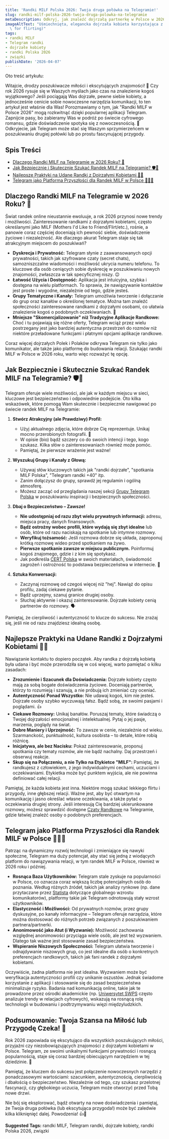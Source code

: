 ```yaml
---
title: 'Randki MILF Polska 2026: Twoja druga połówka na Telegramie!'
slug: randki-milf-polska-2026-twoja-druga-polowka-na-telegramie
metaDescription: Odkryj, jak znaleźć dojrzałą partnerkę w Polsce w 2026 roku dzięki Telegramowi! Porady, bezpieczeństwo i najlepsze praktyki na randki MILF. Zacznij już dziś!
imageAltText: "Uśmiechnięta, elegancka dojrzała kobieta korzystająca z telefonu, symbolizująca randki MILF na Telegramie w Polsce.\n\n    *   Anchor: \"Grupy Telegram Polska\", Target: \"/grupy\"\n    *   Anchor: \"Czaty Randkowe\", Target: \"/czaty\"\n*   **Additional:**\n    *   Phrase in article: \"ceniących sobie dyskrecję w poszukiwaniu nowych znajomości\" (section: \"Dlaczego Randki MILF na Telegramie w 2026 Roku?\").\n        *   Suggested Anchor: \"dyskrecję w poszukiwaniu nowych znajomości\"\n        *   Suggested Target: `/kategoria/dyskretne-spotkania` (if such a category/tag page exists for discrete encounters)\n    *   Phrase in article: \"Pamiętaj, że każda kobieta jest inna. Niektóre mogą szukać lekkiego flirtu i przygody, inne głębszej relacji.\" (section: \"Najlepsze Praktyki na Udane Randki z Dojrzałymi Kobietami\").\n        *   Suggested Anchor: \"lekkiego flirtu i przygody\"\n        *   Suggested Target: `/kategoria/flirt-telegram` (if such a category/tag page exists\
  \ for flirting)"
tags:
- randki MILF
- Telegram randki
- dojrzałe kobiety
- randki Polska 2026
- związki
publishDate: '2026-04-07'
---
```


Oto treść artykułu:

Witajcie, drodzy poszukiwacze miłości i ekscytujących znajomości! 💖 Czy rok 2026 rysuje się w Waszych myślach jako czas na znalezienie kogoś wyjątkowego? Jeśli pociągają Was dojrzałe, pewne siebie kobiety, a jednocześnie cenicie sobie nowoczesne narzędzia komunikacji, to ten artykuł jest właśnie dla Was! Porozmawiamy o tym, jak "Randki MILF w Polsce 2026" mogą rozkwitnąć dzięki popularnej aplikacji Telegram. Zapnijcie pasy, bo zabieramy Was w podróż po świecie cyfrowego romansu, gdzie doświadczenie spotyka się z nowoczesnością. 🚀 Odkryjecie, jak Telegram może stać się Waszym sprzymierzeńcem w poszukiwaniu drugiej połówki lub po prostu fascynującej przygody.

## Spis Treści

- [Dlaczego Randki MILF na Telegramie w 2026 Roku? 🤔](#dlaczego-randki-milf-na-telegramie-w-2026-roku)
- [Jak Bezpiecznie i Skutecznie Szukać Randek MILF na Telegramie? 🛡️💬](#jak-bezpiecznie-i-skutecznie-szukac-randek-milf-na-telegramie)
- [Najlepsze Praktyki na Udane Randki z Dojrzałymi Kobietami 🌹✨](#najlepsze-praktyki-na-udane-randki-z-dojrzałymi-kobietami)
- [Telegram jako Platforma Przyszłości dla Randek MILF w Polsce 🚀🇵🇱](#telegram-jako-platforma-przyszłości-dla-randek-milf-w-polsce)

## Dlaczego Randki MILF na Telegramie w 2026 Roku? 🤔

Świat randek online nieustannie ewoluuje, a rok 2026 przynosi nowe trendy i możliwości. Zainteresowanie randkami z dojrzałymi kobietami, często określanymi jako MILF (Mothers I'd Like to Friend/Flirt/etc.), rośnie, a panowie coraz częściej doceniają ich pewność siebie, doświadczenie życiowe i niezależność. Ale dlaczego akurat Telegram staje się tak atrakcyjnym miejscem do poszukiwań?

*   **Dyskrecja i Prywatność:** Telegram słynie z zaawansowanych opcji prywatności, takich jak szyfrowane czaty (secret chats), samozniszczalne wiadomości i możliwość ukrycia numeru telefonu. To kluczowe dla osób ceniących sobie dyskrecję w poszukiwaniu nowych znajomości, zwłaszcza w tak specyficznej niszy. 😉
*   **Łatwość Użycia i Dostępność:** Aplikacja jest intuicyjna, szybka i dostępna na wielu platformach. To sprawia, że nawiązywanie kontaktów jest proste i wygodne, niezależnie od tego, gdzie jesteś.
*   **Grupy Tematyczne i Kanały:** Telegram umożliwia tworzenie i dołączanie do grup oraz kanałów o określonej tematyce. Można tam znaleźć społeczności zainteresowane randkami z dojrzałymi osobami, co ułatwia znalezienie kogoś o podobnych oczekiwaniach. 🎯
*   **Mniejsze "Skomercjalizowanie" niż Tradycyjne Aplikacje Randkowe:** Choć i tu pojawiają się różne oferty, Telegram wciąż przez wielu postrzegany jest jako bardziej autentyczna przestrzeń do rozmów niż niektóre przeładowane funkcjami i płatnymi opcjami aplikacje randkowe.

Coraz więcej dojrzałych Polek i Polaków odkrywa Telegram nie tylko jako komunikator, ale także jako platformę do budowania relacji. Szukając randki MILF w Polsce w 2026 roku, warto więc rozważyć tę opcję.

## Jak Bezpiecznie i Skutecznie Szukać Randek MILF na Telegramie? 🛡️💬

Telegram oferuje wiele możliwości, ale jak w każdym miejscu w sieci, kluczowe jest bezpieczeństwo i odpowiednie podejście. Oto kilka wskazówek, które pomogą Wam skutecznie i bezpiecznie nawigować po świecie randek MILF na Telegramie:

1.  **Stwórz Atrakcyjny (ale Prawdziwy) Profil:**
    *   Użyj aktualnego zdjęcia, które dobrze Cię reprezentuje. Unikaj mocno przerobionych fotografii. 📸
    *   W opisie (bio) bądź szczery co do swoich intencji i tego, kogo szukasz. Kilka słów o zainteresowaniach również może pomóc.
    *   Pamiętaj, że pierwsze wrażenie jest ważne!

2.  **Wyszukuj Grupy i Kanały z Głową:**
    *   Używaj słów kluczowych takich jak "randki dojrzałe", "spotkania MILF Polska", "Telegram randki +40" itp.
    *   Zanim dołączysz do grupy, sprawdź jej regulamin i ogólną atmosferę.
    *   Możesz zacząć od przeglądania naszej sekcji [Grupy Telegram Polska](/grupy) w poszukiwaniu inspiracji i bezpiecznych społeczności.

3.  **Dbaj o Bezpieczeństwo – Zawsze!**
    *   **Nie udostępniaj od razu zbyt wielu prywatnych informacji:** adresu, miejsca pracy, danych finansowych.
    *   **Bądź ostrożny wobec profili, które wydają się zbyt idealne** lub osób, które od razu naciskają na spotkanie lub intymne rozmowy.
    *   **Weryfikuj tożsamość:** Jeśli rozmowa dobrze się układa, zaproponuj krótką rozmowę wideo przed spotkaniem na żywo.
    *   **Pierwsze spotkanie zawsze w miejscu publicznym.** Poinformuj kogoś znajomego, gdzie i z kim się spotykasz.
    *   Jak podkreśla [CERT Polska](https://www.cert.pl) w swoich materiałach, świadomość zagrożeń i ostrożność to podstawa bezpieczeństwa w internecie. 🧐

4.  **Sztuka Konwersacji:**
    *   Zaczynaj rozmowę od czegoś więcej niż "hej". Nawiąż do opisu profilu, zadaj ciekawe pytanie.
    *   Bądź uprzejmy, szanuj granice drugiej osoby.
    *   Słuchaj aktywnie i okazuj zainteresowanie. Dojrzałe kobiety cenią partnerów do rozmowy. 🗣️

Pamiętaj, że cierpliwość i autentyczność to klucze do sukcesu. Nie zrażaj się, jeśli nie od razu znajdziesz idealną osobę.

## Najlepsze Praktyki na Udane Randki z Dojrzałymi Kobietami 🌹✨

Nawiązanie kontaktu to dopiero początek. Aby randka z dojrzałą kobietą była udana i być może przerodziła się w coś więcej, warto pamiętać o kilku zasadach:

*   **Zrozumienie i Szacunek dla Doświadczenia:** Dojrzałe kobiety często mają za sobą bogate doświadczenia życiowe. Doceniają partnerów, którzy to rozumieją i szanują, a nie próbują ich zmieniać czy oceniać.
*   **Autentyczność Ponad Wszystko:** Nie udawaj kogoś, kim nie jesteś. Dojrzałe osoby szybko wyczuwają fałsz. Bądź sobą, ze swoimi pasjami i poglądami. 👍
*   **Ciekawe Rozmowy:** Unikaj banałów. Poruszaj tematy, które świadczą o Twojej dojrzałości emocjonalnej i intelektualnej. Pytaj o jej pasje, marzenia, poglądy na świat.
*   **Dobre Maniery i Uprzejmość:** To zawsze w cenie, niezależnie od wieku. Szarmanckość, punktualność, kultura osobista – to detale, które robią różnicę.
*   **Inicjatywa, ale bez Nacisku:** Pokaż zainteresowanie, proponuj spotkania czy tematy rozmów, ale nie bądź nachalny. Daj przestrzeń i obserwuj reakcje.
*   **Skup się na Połączeniu, a nie Tylko na Etykietce "MILF":** Pamiętaj, że randkujesz z człowiekiem, z jego indywidualnymi cechami, uczuciami i oczekiwaniami. Etykietka może być punktem wyjścia, ale nie powinna definiować całej relacji.

Pamiętaj, że każda kobieta jest inna. Niektóre mogą szukać lekkiego flirtu i przygody, inne głębszej relacji. Ważne jest, aby być otwartym na komunikację i jasno określać własne oczekiwania, a także pytać o oczekiwania drugiej strony. Jeśli interesują Cię bardziej ukierunkowane rozmowy, możesz sprawdzić dostępne [Czaty Randkowe](/czaty) na Telegramie, gdzie łatwiej znaleźć osoby o podobnych preferencjach.

## Telegram jako Platforma Przyszłości dla Randek MILF w Polsce 🚀🇵🇱

Patrząc na dynamiczny rozwój technologii i zmieniające się nawyki społeczne, Telegram ma duży potencjał, aby stać się jedną z wiodących platform do nawiązywania relacji, w tym randek MILF w Polsce, również w 2026 roku i później.

*   **Rosnąca Baza Użytkowników:** Telegram stale zyskuje na popularności w Polsce, co oznacza coraz większą liczbę potencjalnych osób do poznania. Według różnych źródeł, takich jak analizy rynkowe (np. dane przytaczane przez [Statista](https://www.statista.com) dotyczące globalnego wzrostu komunikatorów), platformy takie jak Telegram odnotowują stały wzrost użytkowników.
*   **Elastyczność i Możliwości:** Od prywatnych rozmów, przez grupy dyskusyjne, po kanały informacyjne – Telegram oferuje narzędzia, które można dostosować do różnych potrzeb związanych z poszukiwaniem partnera/partnerki.
*   **Anonimowość jako Atut (i Wyzwanie):** Możliwość zachowania względnej anonimowości przyciąga wiele osób, ale jest też wyzwaniem. Dlatego tak ważne jest stosowanie zasad bezpieczeństwa.
*   **Wspieranie Niszowych Społeczności:** Telegram ułatwia tworzenie i odnajdywanie niszowych grup, co jest idealne dla osób o konkretnych preferencjach randkowych, takich jak fani randek z dojrzałymi kobietami.

Oczywiście, żadna platforma nie jest idealna. Wyzwaniem może być weryfikacja autentyczności profili czy unikanie oszustów. Jednak świadome korzystanie z aplikacji i stosowanie się do zasad bezpieczeństwa minimalizuje ryzyko. Badania nad komunikacją online, takie jak te prowadzone przez ośrodki akademickie (np. [Uniwersytet SWPS](https://swps.pl) często analizuje trendy w relacjach cyfrowych), wskazują na rosnącą rolę technologii w budowaniu i podtrzymywaniu więzi międzyludzkich.

## Podsumowanie: Twoja Szansa na Miłość lub Przygodę Czeka! 🌟

Rok 2026 zapowiada się ekscytująco dla wszystkich poszukujących miłości, przyjaźni czy niezobowiązujących znajomości z dojrzałymi kobietami w Polsce. Telegram, ze swoimi unikalnymi funkcjami prywatności i rosnącą popularnością, staje się coraz bardziej obiecującym narzędziem w tej dziedzinie. 🤩

Pamiętaj, że kluczem do sukcesu jest połączenie nowoczesnych narzędzi z ponadczasowymi wartościami: szacunkiem, autentycznością, cierpliwością i dbałością o bezpieczeństwo. Niezależnie od tego, czy szukasz przelotnej fascynacji, czy głębokiego uczucia, Telegram może otworzyć przed Tobą nowe drzwi.

Nie bój się eksplorować, bądź otwarty na nowe doświadczenia i pamiętaj, że Twoja druga połówka (lub ekscytująca przygoda!) może być zaledwie kilka kliknięnięć dalej. Powodzenia! 👍💖




**Suggested Tags:**
randki MILF, Telegram randki, dojrzałe kobiety, randki Polska 2026, związki

